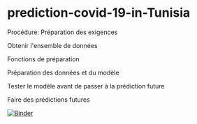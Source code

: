 # prediction-covid-19-in-Tunisia
Procédure:
Préparation des exigences

Obtenir l'ensemble de données

Fonctions de préparation

Préparation des données et du modèle

Tester le modèle avant de passer à la prédiction future

Faire des prédictions futures




[![Binder](https://mybinder.org/badge_logo.svg)](https://mybinder.org/v2/gh/ichrakbensaad1/prediction-covid-19-in-Tunisia/master?labpath=prediction-covid-19.ipynb)
